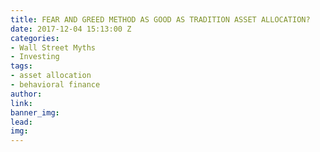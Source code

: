 ```yaml
---
title: FEAR AND GREED METHOD AS GOOD AS TRADITION ASSET ALLOCATION?
date: 2017-12-04 15:13:00 Z
categories:
- Wall Street Myths
- Investing
tags:
- asset allocation
- behavioral finance
author: 
link: 
banner_img: 
lead: 
img: 
---
```


